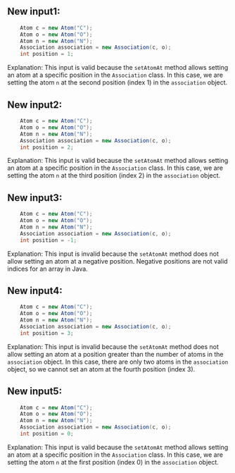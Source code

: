 ## New input1:
```java
    Atom c = new Atom("C");
    Atom o = new Atom("O");
    Atom n = new Atom("N");
    Association association = new Association(c, o);
    int position = 1;
```
Explanation: This input is valid because the `setAtomAt` method allows setting an atom at a specific position in the `Association` class. In this case, we are setting the atom `n` at the second position (index 1) in the `association` object.

## New input2:
```java
    Atom c = new Atom("C");
    Atom o = new Atom("O");
    Atom n = new Atom("N");
    Association association = new Association(c, o);
    int position = 2;
```
Explanation: This input is valid because the `setAtomAt` method allows setting an atom at a specific position in the `Association` class. In this case, we are setting the atom `n` at the third position (index 2) in the `association` object.

## New input3:
```java
    Atom c = new Atom("C");
    Atom o = new Atom("O");
    Atom n = new Atom("N");
    Association association = new Association(c, o);
    int position = -1;
```
Explanation: This input is invalid because the `setAtomAt` method does not allow setting an atom at a negative position. Negative positions are not valid indices for an array in Java.

## New input4:
```java
    Atom c = new Atom("C");
    Atom o = new Atom("O");
    Atom n = new Atom("N");
    Association association = new Association(c, o);
    int position = 3;
```
Explanation: This input is invalid because the `setAtomAt` method does not allow setting an atom at a position greater than the number of atoms in the `association` object. In this case, there are only two atoms in the `association` object, so we cannot set an atom at the fourth position (index 3).

## New input5:
```java
    Atom c = new Atom("C");
    Atom o = new Atom("O");
    Atom n = new Atom("N");
    Association association = new Association(c, o);
    int position = 0;
```
Explanation: This input is valid because the `setAtomAt` method allows setting an atom at a specific position in the `Association` class. In this case, we are setting the atom `n` at the first position (index 0) in the `association` object.
